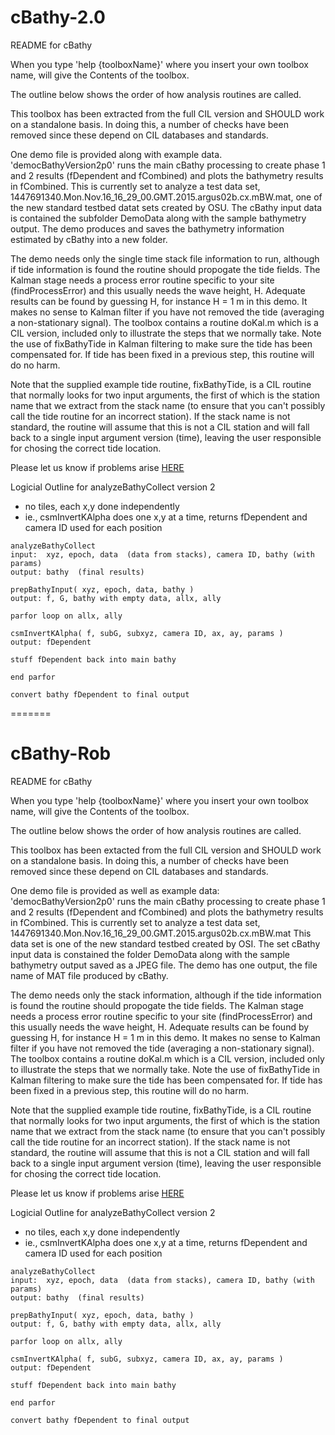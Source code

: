 # cBathy-2.0
 README for cBathy

When you type 'help {toolboxName}' where you insert your own toolbox
name, will give the Contents of the toolbox.
 
The outline below shows the order of how analysis routines are called.
 
This toolbox has been extracted from the full CIL version and SHOULD work on a standalone basis.  In doing this, a number of checks have been removed since these depend on CIL databases and standards.
 
One demo file is provided along with example data.
'democBathyVersion2p0' runs the main cBathy processing to create phase 1 and 2 results (fDependent and fCombined) and plots the bathymetry results in fCombined.  This is currently set to analyze 
a test data set, 1447691340.Mon.Nov.16_16_29_00.GMT.2015.argus02b.cx.mBW.mat, one of the new standard testbed datat sets created by OSU.  The cBathy input data is contained the subfolder 
DemoData along with the sample bathymetry output. The demo produces and saves the bathymetry information estimated by cBathy into a new folder.
 
The demo needs only the single time stack file information to run, although if tide information is found the routine should propogate the tide fields.  The Kalman stage needs a process error routine specific to your site (findProcessError) and this usually needs the wave height, H. Adequate results can be found by guessing H, for  instance H = 1 m in this demo.  It makes no sense to Kalman filter if you have not removed the tide (averaging a non-stationary signal).  The toolbox contains a routine doKal.m which is a CIL version, included only to illustrate the steps that we normally take.  Note the use of fixBathyTide in Kalman filtering to make sure the tide has been compensated for.  If tide has been fixed in a previous step, this routine will do no harm.
 
Note that the supplied example tide routine, fixBathyTide, is a CIL
routine that normally looks for two input arguments, the first of which is the station name that we extract from the stack name (to ensure that you can't possibly call the tide routine for an incorrect station).  If the stack name is not standard, the routine will assume that this is not a CIL station and will fall back to a single input argument version (time), leaving the user responsible for chosing the correct tide location.  
 
Please let us know if problems arise
[HERE](https://github.com/Coastal-Imaging-Research-Network/cBathy-Toolbox/issues)



Logicial Outline for analyzeBathyCollect version 2

- no tiles, each x,y done independently
- ie., csmInvertKAlpha does one x,y at a time, returns fDependent and camera ID used for each position

```
analyzeBathyCollect
input:  xyz, epoch, data  (data from stacks), camera ID, bathy (with params)
output: bathy  (final results)

prepBathyInput( xyz, epoch, data, bathy )
output: f, G, bathy with empty data, allx, ally

parfor loop on allx, ally

csmInvertKAlpha( f, subG, subxyz, camera ID, ax, ay, params )
output: fDependent

stuff fDependent back into main bathy

end parfor

convert bathy fDependent to final output
```
=======
# cBathy-Rob
 README for cBathy

When you type 'help {toolboxName}' where you insert your own toolbox
name, will give the Contents of the toolbox.
 
The outline below shows the order of how analysis routines are called.
 
This toolbox has been extacted from the full CIL version and SHOULD work on a standalone basis.  In doing this, a number of checks have been removed since these depend on CIL databases and standards.
 
One demo file is provided as well as example data:
'democBathyVersion2p0' runs the main cBathy processing to create phase 1 and 2 results (fDependent and fCombined) and plots the bathymetry results in fCombined.  This is currently set to analyze 
a test data set, 
1447691340.Mon.Nov.16_16_29_00.GMT.2015.argus02b.cx.mBW.mat
This data set is one of the new standard testbed created by OSI.  The set cBathy input data is constained  the folder 
DemoData along with the sample bathymetry output saved as a JPEG file. The demo has one output, the file name of MAT file produced by cBathy.
 
The demo needs only the stack information, although if the tide information is found the routine should propogate the tide fields.  The Kalman stage needs a process error routine specific to your site (findProcessError) and this usually needs the wave height, H. Adequate results can be found by guessing H, for  instance H = 1 m in this demo.  It makes no sense to Kalman filter if you have not removed the tide (averaging a non-stationary signal).  The toolbox contains a routine doKal.m which is a CIL version, included only to illustrate the steps that we normally take.  Note the use of fixBathyTide in Kalman filtering to make sure the tide has been compensated for.  If tide has been fixed in a previous step, this routine will do no harm.
 
Note that the supplied example tide routine, fixBathyTide, is a CIL
routine that normally looks for two input arguments, the first of which is the station name that we extract from the stack name (to ensure that you can't possibly call the tide routine for an incorrect station).  If the stack name is not standard, the routine will assume that this is not a CIL station and will fall back to a single input argument version (time), leaving the user responsible for chosing the correct tide location.  
 
Please let us know if problems arise
[HERE](https://github.com/Coastal-Imaging-Research-Network/cBathy-Toolbox/issues)



Logicial Outline for analyzeBathyCollect version 2

- no tiles, each x,y done independently
- ie., csmInvertKAlpha does one x,y at a time, returns fDependent and camera ID used for each position

```
analyzeBathyCollect
input:  xyz, epoch, data  (data from stacks), camera ID, bathy (with params)
output: bathy  (final results)

prepBathyInput( xyz, epoch, data, bathy )
output: f, G, bathy with empty data, allx, ally

parfor loop on allx, ally

csmInvertKAlpha( f, subG, subxyz, camera ID, ax, ay, params )
output: fDependent

stuff fDependent back into main bathy

end parfor

convert bathy fDependent to final output
```

